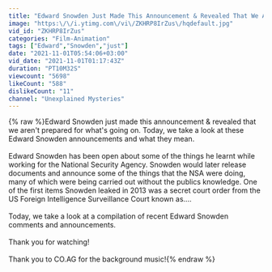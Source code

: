 ```yaml
---
title: "Edward Snowden Just Made This Announcement & Revealed That We Aren't Prepared For What's Going On"
image: "https:\/\/i.ytimg.com\/vi\/ZKHRP8IrZus\/hqdefault.jpg"
vid_id: "ZKHRP8IrZus"
categories: "Film-Animation"
tags: ["Edward","Snowden","just"]
date: "2021-11-01T05:54:06+03:00"
vid_date: "2021-11-01T01:17:43Z"
duration: "PT10M32S"
viewcount: "5698"
likeCount: "588"
dislikeCount: "11"
channel: "Unexplained Mysteries"
---
```

{% raw %}Edward Snowden just made this announcement &amp; revealed that we aren't prepared for what's going on. Today, we take a look at these Edward Snowden announcements and what they mean.<br /><br />Edward Snowden has been open about some of the things he learnt while working for the National Security Agency. Snowden would later release documents and announce some of the things that the NSA were doing, many of which were being carried out without the publics knowledge. One of the first items Snowden leaked in 2013 was a secret court order from the US Foreign Intelligence Surveillance Court known as....<br /><br />Today, we take a look at a compilation of recent Edward Snowden comments and announcements.<br /><br />Thank you for watching!<br /><br />Thank you to CO.AG for the background music!{% endraw %}
